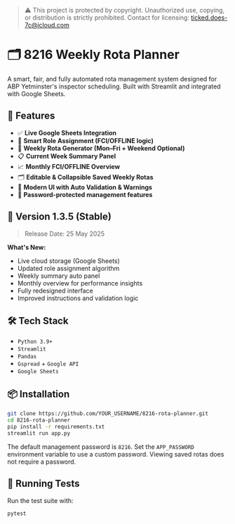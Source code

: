 > ⚠️ This project is protected by copyright. Unauthorized use, copying, or distribution is strictly prohibited.
> Contact for licensing: ticked.does-7c@icloud.com

# 🗂️ 8216 Weekly Rota Planner

A smart, fair, and fully automated rota management system designed for ABP Yetminster's inspector scheduling. Built with Streamlit and integrated with Google Sheets.

## 🔧 Features

- ✅ **Live Google Sheets Integration**
- 🎯 **Smart Role Assignment (FCI/OFFLINE logic)**
- 📆 **Weekly Rota Generator (Mon–Fri + Weekend Optional)**
- 📋 **Current Week Summary Panel**
- 📈 **Monthly FCI/OFFLINE Overview**
- 🗂️ **Editable & Collapsible Saved Weekly Rotas**
- 🎨 **Modern UI with Auto Validation & Warnings**
- 🔑 **Password-protected management features**

## 🚀 Version 1.3.5 (Stable)

> Release Date: 25 May 2025

**What's New:**
- Live cloud storage (Google Sheets)
- Updated role assignment algorithm
- Weekly summary auto panel
- Monthly overview for performance insights
- Fully redesigned interface
- Improved instructions and validation logic

## 🛠️ Tech Stack

- `Python 3.9+`
- `Streamlit`
- `Pandas`
- `Gspread` + `Google API`
- `Google Sheets`

## 📦 Installation

```bash
git clone https://github.com/YOUR_USERNAME/8216-rota-planner.git
cd 8216-rota-planner
pip install -r requirements.txt
streamlit run app.py
```

The default management password is `8216`. Set the `APP_PASSWORD` environment
variable to use a custom password. Viewing saved rotas does not require a
password.

## 🧪 Running Tests

Run the test suite with:

```bash
pytest
```
